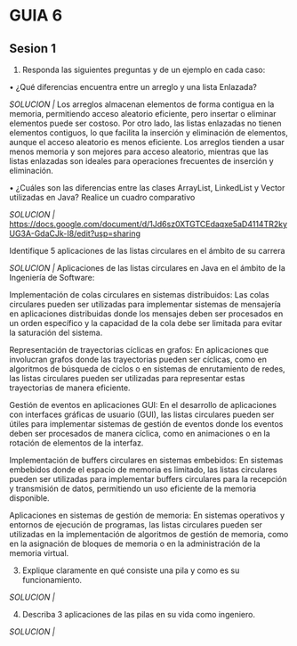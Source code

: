 # GUIA 6
## Sesion 1

1. Responda las siguientes preguntas y de un ejemplo en cada caso:
   
• ¿Qué diferencias encuentra entre un arreglo y una lista Enlazada?

*SOLUCION |* Los arreglos almacenan elementos de forma contigua en la memoria, permitiendo acceso aleatorio eficiente, pero insertar o eliminar elementos puede ser costoso. Por otro lado, las listas enlazadas no tienen elementos contiguos, lo que facilita la inserción y eliminación de elementos, aunque el acceso aleatorio es menos eficiente. Los arreglos tienden a usar menos memoria y son mejores para acceso aleatorio, mientras que las listas enlazadas son ideales para operaciones frecuentes de inserción y eliminación.

• ¿Cuáles son las diferencias entre las clases ArrayList, LinkedList y Vector
utilizadas en Java? Realice un cuadro comparativo

*SOLUCION |* https://docs.google.com/document/d/1Jd6sz0XTGTCEdaqxe5aD4114TR2kyUG3A-GdaCJk-I8/edit?usp=sharing

Identifique 5 aplicaciones de las listas circulares en el ámbito de su carrera

*SOLUCION |*   Aplicaciones de las listas circulares en Java en el ámbito de la Ingeniería de Software:

Implementación de colas circulares en sistemas distribuidos: Las colas circulares pueden ser utilizadas para implementar sistemas de mensajería en aplicaciones distribuidas donde los mensajes deben ser procesados en un orden específico y la capacidad de la cola debe ser limitada para evitar la saturación del sistema.

Representación de trayectorias cíclicas en grafos: En aplicaciones que involucran grafos donde las trayectorias pueden ser cíclicas, como en algoritmos de búsqueda de ciclos o en sistemas de enrutamiento de redes, las listas circulares pueden ser utilizadas para representar estas trayectorias de manera eficiente.

Gestión de eventos en aplicaciones GUI: En el desarrollo de aplicaciones con interfaces gráficas de usuario (GUI), las listas circulares pueden ser útiles para implementar sistemas de gestión de eventos donde los eventos deben ser procesados de manera cíclica, como en animaciones o en la rotación de elementos de la interfaz.

Implementación de buffers circulares en sistemas embebidos: En sistemas embebidos donde el espacio de memoria es limitado, las listas circulares pueden ser utilizadas para implementar buffers circulares para la recepción y transmisión de datos, permitiendo un uso eficiente de la memoria disponible.

Aplicaciones en sistemas de gestión de memoria: En sistemas operativos y entornos de ejecución de programas, las listas circulares pueden ser utilizadas en la implementación de algoritmos de gestión de memoria, como en la asignación de bloques de memoria o en la administración de la memoria virtual.

3. Explique claramente en qué consiste una pila y como es su funcionamiento.

*SOLUCION |*

4. Describa 3 aplicaciones de las pilas en su vida como ingeniero.

*SOLUCION |*
